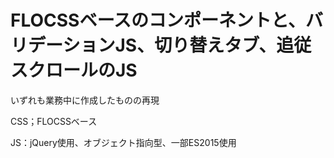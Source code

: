 # FLOCSSベースのコンポーネントと、バリデーションJS、切り替えタブ、追従スクロールのJS

いずれも業務中に作成したものの再現

CSS；FLOCSSベース

JS：jQuery使用、オブジェクト指向型、一部ES2015使用
